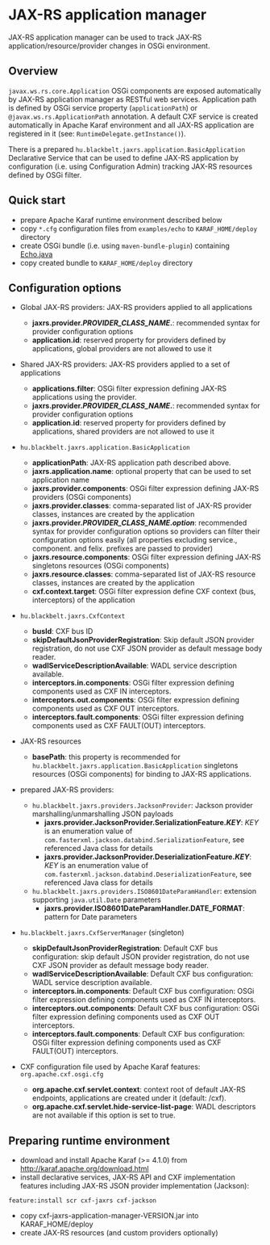 # JAX-RS application manager

JAX-RS application manager can be used to track JAX-RS application/resource/provider changes in OSGi environment.

## Overview

`javax.ws.rs.core.Application` OSGi components are exposed automatically by JAX-RS application manager as RESTful web services. Application path is defined by OSGi service property (`applicationPath`) or `@javax.ws.rs.ApplicationPath` annotation.
A default CXF service is created automatically in Apache Karaf environment and all JAX-RS application are registered in it (see: `RuntimeDelegate.getInstance()`).

There is a prepared `hu.blackbelt.jaxrs.application.BasicApplication` Declarative Service that can be used to define JAX-RS application by configuration (i.e. using Configuration Admin) tracking JAX-RS resources defined by OSGi filter.

## Quick start

* prepare Apache Karaf runtime environment described below
* copy `*.cfg` configuration files from `examples/echo` to `KARAF_HOME/deploy` directory
* create OSGi bundle (i.e. using `maven-bundle-plugin`) containing [Echo.java](./examples/echo/Echo.java)
* copy created bundle to `KARAF_HOME/deploy` directory

## Configuration options

* Global JAX-RS providers: JAX-RS providers applied to all applications
  * **jaxrs.provider._PROVIDER_CLASS_NAME_.**: recommended syntax for provider configuration options
  * **application.id**: reserved property for providers defined by applications, global providers are not allowed to use it 

* Shared JAX-RS providers: JAX-RS providers applied to a set of applications
  * **applications.filter**: OSGi filter expression defining JAX-RS applications using the provider.
  * **jaxrs.provider._PROVIDER_CLASS_NAME_.**: recommended syntax for provider configuration options
  * **application.id**: reserved property for providers defined by applications, shared providers are not allowed to use it 
  
* `hu.blackbelt.jaxrs.application.BasicApplication`
  * **applicationPath**: JAX-RS application path described above.
  * **jaxrs.application.name**: optional property that can be used to set application name
  * **jaxrs.provider.components**: OSGi filter expression defining JAX-RS providers (OSGi components)
  * **jaxrs.provider.classes**: comma-separated list of JAX-RS provider classes, instances are created by the application
  * **jaxrs.provider._PROVIDER_CLASS_NAME_._option_**: recommended syntax for provider configuration options so providers can filter their configuration options easily (all properties excluding service., component. and felix. prefixes are passed to provider)
  * **jaxrs.resource.components**: OSGi filter expression defining JAX-RS singletons resources (OSGi components)
  * **jaxrs.resource.classes**: comma-separated list of JAX-RS resource classes, instances are created by the application
  * **cxf.context.target**: OSGi filter expression define CXF context (bus, interceptors) of the application

* `hu.blackbelt.jaxrs.CxfContext`
  * **busId**: CXF bus ID
  * **skipDefaultJsonProviderRegistration**: Skip default JSON provider registration, do not use CXF JSON provider as default message body reader.
  * **wadlServiceDescriptionAvailable**: WADL service description available.
  * **interceptors.in.components**: OSGi filter expression defining components used as CXF IN interceptors.
  * **interceptors.out.components**: OSGi filter expression defining components used as CXF OUT interceptors.
  * **interceptors.fault.components**: OSGi filter expression defining components used as CXF FAULT(OUT) interceptors.

* JAX-RS resources
  * **basePath**: this property is recommended for `hu.blackbelt.jaxrs.application.BasicApplication` singletons resources (OSGi components) for binding to JAX-RS applications.
  
* prepared JAX-RS providers:
  * `hu.blackbelt.jaxrs.providers.JacksonProvider`: Jackson provider marshalling/unmarshalling JSON payloads
    * **jaxrs.provider.JacksonProvider.SerializationFeature._KEY_**: _KEY_ is an enumeration value of `com.fasterxml.jackson.databind.SerializationFeature`, see referenced Java class for details
    * **jaxrs.provider.JacksonProvider.DeserializationFeature._KEY_**: _KEY_ is an enumeration value of `com.fasterxml.jackson.databind.DeserializationFeature`, see referenced Java class for details
  * `hu.blackbelt.jaxrs.providers.ISO8601DateParamHandler`: extension supporting `java.util.Date` parameters
    * **jaxrs.provider.ISO8601DateParamHandler.DATE_FORMAT**: pattern for Date parameters

* `hu.blackbelt.jaxrs.CxfServerManager` (singleton)
  * **skipDefaultJsonProviderRegistration**: Default CXF bus configuration: skip default JSON provider registration, do not use CXF JSON provider as default message body reader.
  * **wadlServiceDescriptionAvailable**: Default CXF bus configuration: WADL service description available.
  * **interceptors.in.components**: Default CXF bus configuration: OSGi filter expression defining components used as CXF IN interceptors.
  * **interceptors.out.components**: Default CXF bus configuration: OSGi filter expression defining components used as CXF OUT interceptors.
  * **interceptors.fault.components**: Default CXF bus configuration: OSGi filter expression defining components used as CXF FAULT(OUT) interceptors.

* CXF configuration file used by Apache Karaf features: `org.apache.cxf.osgi.cfg`
  * **org.apache.cxf.servlet.context**: context root of default JAX-RS endpoints, applications are created under it (default: /cxf).
  * **org.apache.cxf.servlet.hide-service-list-page**: WADL descriptors are not available if this option is set to true.

## Preparing runtime environment

* download and install Apache Karaf (>= 4.1.0) from http://karaf.apache.org/download.html
* install declarative services, JAX-RS API and CXF implementation features including JAX-RS JSON provider implementation (Jackson):
```
feature:install scr cxf-jaxrs cxf-jackson
```
* copy cxf-jaxrs-application-manager-VERSION.jar into KARAF_HOME/deploy
* create JAX-RS resources (and custom providers optionally)
